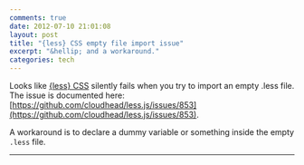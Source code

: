 ```yaml
---
comments: true
date: 2012-07-10 21:01:08
layout: post
title: "{less} CSS empty file import issue"
excerpt: "&hellip; and a workaround."
categories: tech
---
```


Looks like [{less} CSS](lesscss.org) silently fails when you try to import an empty .less file. The issue is documented here: [https://github.com/cloudhead/less.js/issues/853](https://github.com/cloudhead/less.js/issues/853).

A workaround is to declare a dummy variable or something inside the empty <code>.less</code> file.

---
